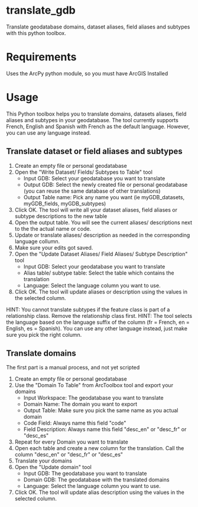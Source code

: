 # translate_gdb

Translate geodatabase domains, dataset aliases, field aliases and subtypes with this python toolbox. 

# Requirements

Uses the ArcPy python module, so you must have ArcGIS Installed 

# Usage

This Python toolbox helps you to translate domains, datasets aliases, field aliases and subtypes in your geodatabase.
The tool currently supports French, English and Spanish with French as the default language. However, you can use any language instead.

## Translate dataset or field aliases and subtypes

1. Create an empty file or personal geodatabase
2. Open the "Write Dataset/ Fields/ Subtypes to Table" tool
    - Input GDB: Select your geodatabase you want to translate
    - Output GDB: Select the newly created file or personal geodatabase (you can reuse the same database of other translations)
    - Output Table name: Pick any name you want (ie myGDB_datasets, myGDB_fields, myGDB_subtypes)
3. Click OK. The tool will write all your dataset aliases, field aliases or subtype descriptions to the new table
4. Open the output table. You will see the current aliases/ descriptions next to the the actual name or code.
5. Update or translate aliases/ description as needed in the corresponding language collumn.
6. Make sure your edits got saved.
7. Open the "Update Dataset Aliases/ Field Aliases/ Subtype Description" tool
    - Input GDB: Select your geodatabase you want to translate
    - Alias table/ subtype table: Select the table which contains the translation
    - Language: Select the language column you want to use. 
8. Click OK. The tool will update aliases or description using the values in the selected column. 

HINT: You cannot translate subtypes if the feature class is part of a relationship class. Remove the relationship class first.
HINT: The tool selects the language based on the language suffix of the column (fr = French, en = English, es = Spanish). You can use any other language instead, just make sure you pick the right column.

## Translate domains

The first part is a manual process, and not yet scripted

1. Create an empty file or personal geodatabase
2. Use the "Domain To Table" from ArcToolbox tool and export your domains
    - Input Workspace: The geodatabase you want to translate
    - Domain Name: The domain you want to export
    - Output Table: Make sure you pick the same name as you actual domain
    - Code Field: Always name this field "code"
    - Field Description: Always name this field "desc_en" or "desc_fr" or "desc_es"
3. Repeat for every Domain you want to translate
4. Open each table and create a new column for the translation. Call the column "desc_en" or "desc_fr" or "desc_es"
5. Translate your domains
6. Open the "Update domain" tool
    - Input GDB: The geodatabase you want to translate
    - Domain GDB: The geodatabase with the translated domains
    - Language: Select the language column you want to use.
7. Click OK. The tool will update alias description using the values in the selected column. 

